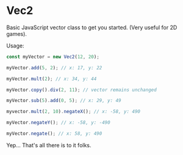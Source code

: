 # Vec2
Basic JavaScript vector class to get you started. (Very useful for 2D games).

Usage:

```javascript
const myVector = new Vec2(12, 20);

myVector.add(5, 2); // x: 17, y: 22

myVector.mult(2); // x: 34, y: 44

myVector.copy().div(2, 11); // vector remains unchanged

myVector.sub(5).add(0, 5); // x: 29, y: 49

myvector.mult(2, 10).negateX(); // x: -58, y: 490

myVector.negateY(); // x: -58, y: -490

myVector.negate(); // x: 58, y: 490
```

Yep... That's all there is to it folks.
